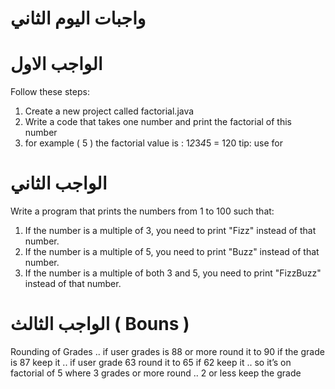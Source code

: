 # واجبات اليوم الثاني


# الواجب الاول 
Follow these steps:

1. Create a new project called factorial.java
2. Write a code that takes one number and print the factorial of this number
3. for example ( 5 ) the factorial value is : 1*2*3*4*5 = 120
tip: use for 

# الواجب الثاني

Write a program that prints the numbers from 1 to 100 such that:

1. If the number is a multiple of 3, you need to print "Fizz" instead of that number.
2. If the number is a multiple of 5, you need to print "Buzz" instead of that number.
3. If the number is a multiple of both 3 and 5, you need to print "FizzBuzz" instead of that number.
 # الواجب الثالث ( Bouns )

Rounding of Grades .. if user grades is 88 or more round it to 90 if the grade is  87 keep it .. if user grade 63 round it to 65 if 62 keep it .. so it’s on factorial of 5 where 3 grades or more round .. 2 or less keep the grade


